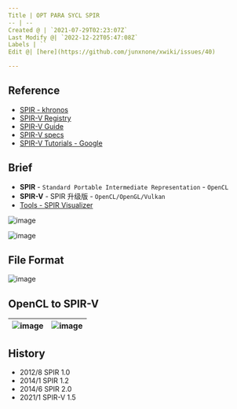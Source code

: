 ```yaml
---
Title | OPT PARA SYCL SPIR
-- | --
Created @ | `2021-07-29T02:23:07Z`
Last Modify @| `2022-12-22T05:47:08Z`
Labels | ``
Edit @| [here](https://github.com/junxnone/xwiki/issues/40)

---
```

## Reference
- [SPIR - khronos](https://www.khronos.org/spir/)
- [SPIR-V Registry](https://www.khronos.org/registry/SPIR-V/)
- [SPIR-V Guide](https://github.com/KhronosGroup/SPIRV-Guide)
- [SPIR-V specs](https://www.khronos.org/registry/SPIR-V/specs/unified1/SPIRV.html#_introduction)
- [SPIR-V Tutorials - Google](https://github.com/google/spirv-tutor)


## Brief
- **SPIR** - `Standard Portable Intermediate Representation` - `OpenCL`
- **SPIR-V** - SPIR 升级版 - `OpenCL/OpenGL/Vulkan`
- [Tools - SPIR Visualizer](https://www.khronos.org/spir/visualizer/)

![image](https://user-images.githubusercontent.com/2216970/127421631-e76772a3-12c7-471c-9b8a-b37f93436b76.png)

![image](https://user-images.githubusercontent.com/2216970/145666901-14066de8-a896-4adb-adb4-5dd188df466e.png)


## File Format

![image](https://user-images.githubusercontent.com/2216970/145667396-48ee1ad2-5c74-4597-854e-e08a2a1f5e5a.png)


## OpenCL to SPIR-V

![image](https://user-images.githubusercontent.com/2216970/145668355-99220899-d0b5-4f85-b959-e2a0dfbab464.png) | ![image](https://user-images.githubusercontent.com/2216970/145668679-6a980e3b-a52b-4d9d-ae1b-5c3539935260.png)
-- | --

## History

- 2012/8 SPIR 1.0
- 2014/1 SPIR 1.2
- 2014/6 SPIR 2.0
- 2021/1 SPIR-V 1.5


